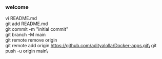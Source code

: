 ### welcome

vi README.md\
git add README.md\
git commit -m "initial commit"\
git branch -M main\
git remote remove origin\
git remote add origin https://github.com/adityalolla/Docker-apps.git\
git push -u origin main\
